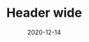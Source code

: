 ---
   layout: designs
   title: Header wide
   design: 2020-12-14-header_wide.png
   date: "2020-12-14"
---